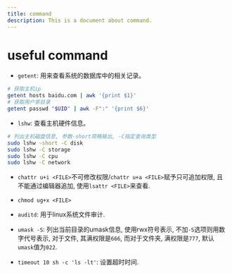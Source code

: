 ```yaml
---
title: command
description: This is a document about command.
---
```


# useful command

- `getent`: 用来查看系统的数据库中的相关记录。

```bash
# 获取主机ip
getent hosts baidu.com | awk '{print $1}'
# 获取用户家目录
getent passwd "$UID" | awk -F":" '{print $6}'
```

- `lshw`: 查看主机硬件信息。

```bash
# 列出主机磁盘信息, 参数-short简略输出, -C指定查询类型
sudo lshw -short -C disk
sudo lshw -C storage
sudo lshw -C cpu
sudo lshw -C network
```

- `chattr u+i <FILE>`不可修改权限/`chattr u+a <FILE>`赋予只可追加权限, 且不能通过编辑器追加, 使用`lsattr <FILE>`来查看.

- `chmod ug+x <FILE>`

- `auditd`: 用于linux系统文件审计.

- `umask -S`: 列出当前目录的umask信息, 使用rwx符号表示, 不加`-S`选项则用数字代号表示, 对于文件, 其满权限是`666`, 而对于文件夹, 满权限是`777`, 默认`umask`值为`022`.

- `timeout 10 sh -c 'ls -lt'`: 设置超时时间. 